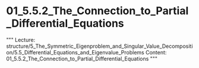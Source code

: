 # 01_5.5.2_The_Connection_to_Partial_Differential_Equations

"""
Lecture: structure/5_The_Symmetric_Eigenproblem_and_Singular_Value_Decomposition/5.5_Differential_Equations_and_Eigenvalue_Problems
Content: 01_5.5.2_The_Connection_to_Partial_Differential_Equations
"""

